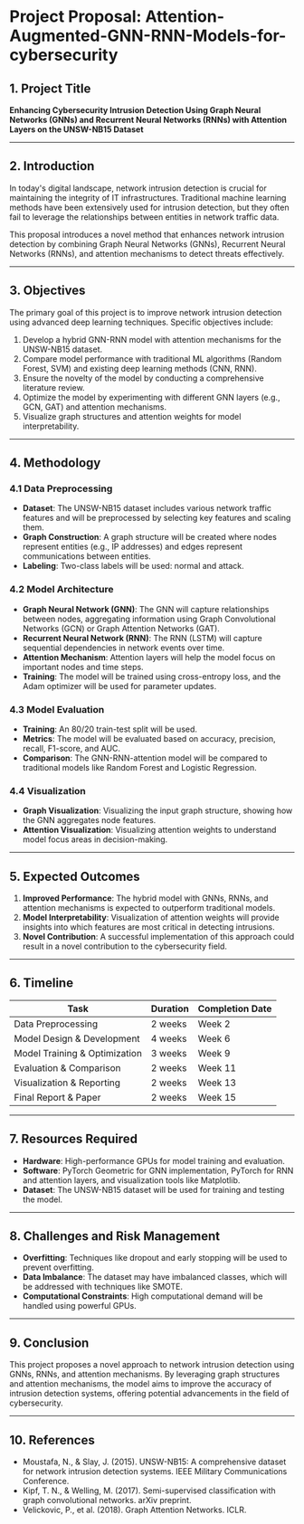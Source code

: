 # Project Proposal: Attention-Augmented-GNN-RNN-Models-for-cybersecurity


## 1. Project Title
**Enhancing Cybersecurity Intrusion Detection Using Graph Neural Networks (GNNs) and Recurrent Neural Networks (RNNs) with Attention Layers on the UNSW-NB15 Dataset**

---

## 2. Introduction
In today's digital landscape, network intrusion detection is crucial for maintaining the integrity of IT infrastructures. Traditional machine learning methods have been extensively used for intrusion detection, but they often fail to leverage the relationships between entities in network traffic data.

This proposal introduces a novel method that enhances network intrusion detection by combining Graph Neural Networks (GNNs), Recurrent Neural Networks (RNNs), and attention mechanisms to detect threats effectively.

---

## 3. Objectives
The primary goal of this project is to improve network intrusion detection using advanced deep learning techniques. Specific objectives include:

1. Develop a hybrid GNN-RNN model with attention mechanisms for the UNSW-NB15 dataset.
2. Compare model performance with traditional ML algorithms (Random Forest, SVM) and existing deep learning methods (CNN, RNN).
3. Ensure the novelty of the model by conducting a comprehensive literature review.
4. Optimize the model by experimenting with different GNN layers (e.g., GCN, GAT) and attention mechanisms.
5. Visualize graph structures and attention weights for model interpretability.

---

## 4. Methodology

### 4.1 Data Preprocessing
- **Dataset**: The UNSW-NB15 dataset includes various network traffic features and will be preprocessed by selecting key features and scaling them.
- **Graph Construction**: A graph structure will be created where nodes represent entities (e.g., IP addresses) and edges represent communications between entities.
- **Labeling**: Two-class labels will be used: normal and attack.

### 4.2 Model Architecture
- **Graph Neural Network (GNN)**: The GNN will capture relationships between nodes, aggregating information using Graph Convolutional Networks (GCN) or Graph Attention Networks (GAT).
- **Recurrent Neural Network (RNN)**: The RNN (LSTM) will capture sequential dependencies in network events over time.
- **Attention Mechanism**: Attention layers will help the model focus on important nodes and time steps.
- **Training**: The model will be trained using cross-entropy loss, and the Adam optimizer will be used for parameter updates.

### 4.3 Model Evaluation
- **Training**: An 80/20 train-test split will be used.
- **Metrics**: The model will be evaluated based on accuracy, precision, recall, F1-score, and AUC.
- **Comparison**: The GNN-RNN-attention model will be compared to traditional models like Random Forest and Logistic Regression.

### 4.4 Visualization
- **Graph Visualization**: Visualizing the input graph structure, showing how the GNN aggregates node features.
- **Attention Visualization**: Visualizing attention weights to understand model focus areas in decision-making.

---

## 5. Expected Outcomes
1. **Improved Performance**: The hybrid model with GNNs, RNNs, and attention mechanisms is expected to outperform traditional models.
2. **Model Interpretability**: Visualization of attention weights will provide insights into which features are most critical in detecting intrusions.
3. **Novel Contribution**: A successful implementation of this approach could result in a novel contribution to the cybersecurity field.

---

## 6. Timeline
| Task                         | Duration   | Completion Date |
|------------------------------|------------|-----------------|
| Data Preprocessing            | 2 weeks    | Week 2          |
| Model Design & Development    | 4 weeks    | Week 6          |
| Model Training & Optimization | 3 weeks    | Week 9          |
| Evaluation & Comparison       | 2 weeks    | Week 11         |
| Visualization & Reporting     | 2 weeks    | Week 13         |
| Final Report & Paper          | 2 weeks    | Week 15         |

---

## 7. Resources Required
- **Hardware**: High-performance GPUs for model training and evaluation.
- **Software**: PyTorch Geometric for GNN implementation, PyTorch for RNN and attention layers, and visualization tools like Matplotlib.
- **Dataset**: The UNSW-NB15 dataset will be used for training and testing the model.

---

## 8. Challenges and Risk Management
- **Overfitting**: Techniques like dropout and early stopping will be used to prevent overfitting.
- **Data Imbalance**: The dataset may have imbalanced classes, which will be addressed with techniques like SMOTE.
- **Computational Constraints**: High computational demand will be handled using powerful GPUs.

---

## 9. Conclusion
This project proposes a novel approach to network intrusion detection using GNNs, RNNs, and attention mechanisms. By leveraging graph structures and attention mechanisms, the model aims to improve the accuracy of intrusion detection systems, offering potential advancements in the field of cybersecurity.

---

## 10. References
- Moustafa, N., & Slay, J. (2015). UNSW-NB15: A comprehensive dataset for network intrusion detection systems. IEEE Military Communications Conference.
- Kipf, T. N., & Welling, M. (2017). Semi-supervised classification with graph convolutional networks. arXiv preprint.
- Velickovic, P., et al. (2018). Graph Attention Networks. ICLR.

